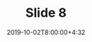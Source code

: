 ---
type: lecture
date: 2019-10-02T8:00:00+4:32 
title: Slide 8
slides: /Static_files/slides/S8.pdf
#video: https://drive.iust.ac.ir/index.php/s/Xu0ZXbjx5bsakKV/download?path=%2FVideos&files=S1.mp4
#notes: /static_files/presentations/lec.zip
#codes: /static_files/presentations/code.zip
tldr: "Operation in relational databases"
#thumbnail: /static_files/presentations/lec.jpg
---